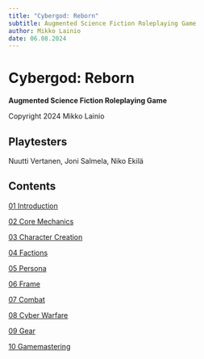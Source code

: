 ```yaml
---
title: "Cybergod: Reborn"
subtitle: Augmented Science Fiction Roleplaying Game
author: Mikko Lainio
date: 06.08.2024
---
```

# Cybergod: Reborn
**Augmented Science Fiction Roleplaying Game**

Copyright 2024 Mikko Lainio

## Playtesters

Nuutti Vertanen, Joni Salmela, Niko Ekilä

## Contents

[01 Introduction](01-intro.md)

[02 Core Mechanics](02-core-mechanics.md)

[03 Character Creation](03-chargen.md)

[04 Factions](04-factions.md)

[05 Persona](05-persona.md)

[06 Frame](06-frame.md)

[07 Combat](07-combat.md)

[08 Cyber Warfare](08-cyber-warfare.md)

[09 Gear](09-gear.md)

[10 Gamemastering](10-gm.md)